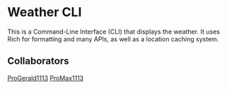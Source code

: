 # Weather CLI

This is a Command-Line Interface (CLI) that displays the weather. It uses Rich for formatting and many APIs, as well as a location caching system.

## Collaborators

[ProGerald1113](https://github.com/progerald1113)
[ProMax1113](https://github.com/promax1113)
